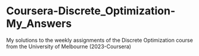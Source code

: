 # Coursera-Discrete_Optimization-My_Answers
My solutions to the weekly assignments of the Discrete Optimization course from the University of Melbourne (2023-Coursera)
